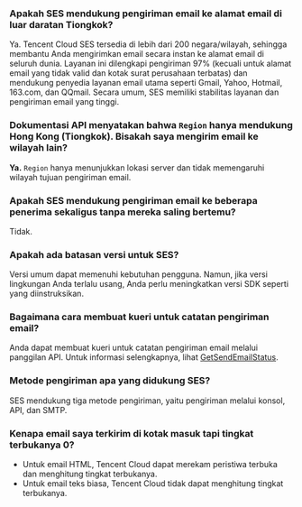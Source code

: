 [](id:que1) 
### Apakah SES mendukung pengiriman email ke alamat email di luar daratan Tiongkok?
Ya. Tencent Cloud SES tersedia di lebih dari 200 negara/wilayah, sehingga membantu Anda mengirimkan email secara instan ke alamat email di seluruh dunia. Layanan ini dilengkapi pengiriman 97% (kecuali untuk alamat email yang tidak valid dan kotak surat perusahaan terbatas) dan mendukung penyedia layanan email utama seperti Gmail, Yahoo, Hotmail, 163.com, dan QQmail. Secara umum, SES memiliki stabilitas layanan dan pengiriman email yang tinggi.


[](id:que2) 
### Dokumentasi API menyatakan bahwa `Region` hanya mendukung Hong Kong (Tiongkok). Bisakah saya mengirim email ke wilayah lain?
**Ya.** `Region` hanya menunjukkan lokasi server dan tidak memengaruhi wilayah tujuan pengiriman email.

[](id:que3) 
### Apakah SES mendukung pengiriman email ke beberapa penerima sekaligus tanpa mereka saling bertemu?
Tidak.

[](id:que4) 
### Apakah ada batasan versi untuk SES?
Versi umum dapat memenuhi kebutuhan pengguna. Namun, jika versi lingkungan Anda terlalu usang, Anda perlu meningkatkan versi SDK seperti yang diinstruksikan.

[](id:que5) 
### Bagaimana cara membuat kueri untuk catatan pengiriman email?
Anda dapat membuat kueri untuk catatan pengiriman email melalui panggilan API. Untuk informasi selengkapnya, lihat [GetSendEmailStatus](https://intl.cloud.tencent.com/document/product/1084/39502).
 
 [](id:que6) 
### Metode pengiriman apa yang didukung SES?
SES mendukung tiga metode pengiriman, yaitu pengiriman melalui konsol, API, dan SMTP.


[](id:que7) 
### Kenapa email saya terkirim di kotak masuk tapi tingkat terbukanya 0?
- Untuk email HTML, Tencent Cloud dapat merekam peristiwa terbuka dan menghitung tingkat terbukanya.
- Untuk email teks biasa, Tencent Cloud tidak dapat menghitung tingkat terbukanya.
